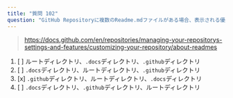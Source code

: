 ```yaml
---
title: "質問 102"
question: "GitHub Repositoryに複数のReadme.mdファイルがある場合、表示される優先順位はどうなりますか？"
---
```



> https://docs.github.com/en/repositories/managing-your-repositorys-settings-and-features/customizing-your-repository/about-readmes
1. [ ] ルートディレクトリ、`.docs`ディレクトリ、`.github`ディレクトリ
1. [ ] `.docs`ディレクトリ、ルートディレクトリ、`.github`ディレクトリ
1. [x] `.github`ディレクトリ、ルートディレクトリ、`.docs`ディレクトリ
1. [ ] `.docs`ディレクトリ、`.github`ディレクトリ、ルートディレクトリ